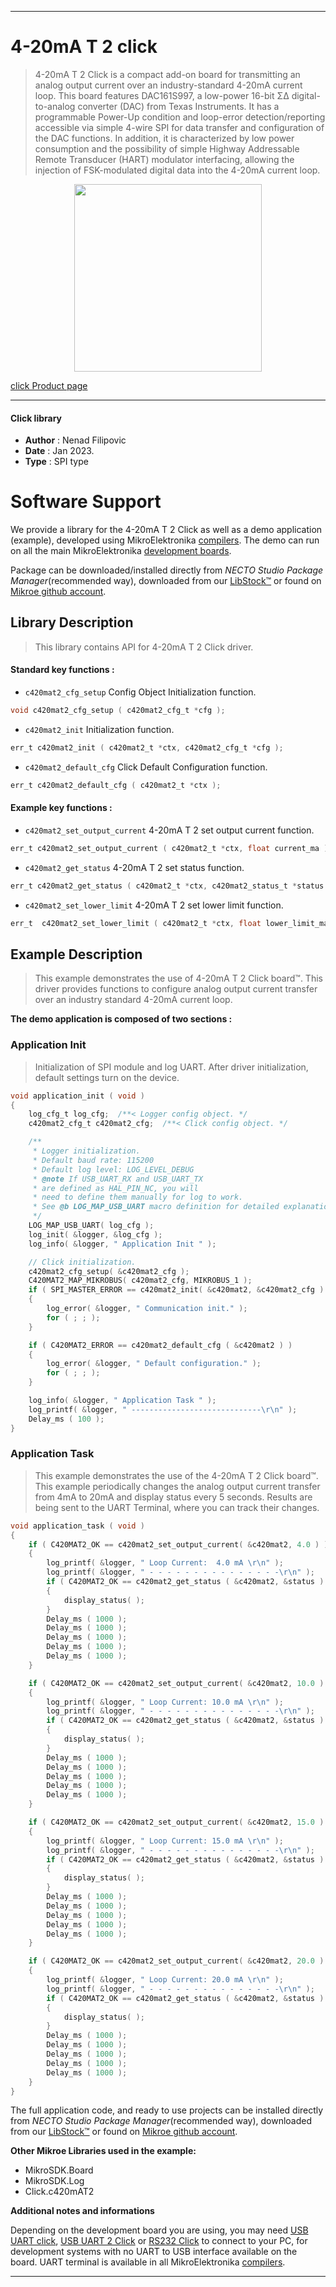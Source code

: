 
---
# 4-20mA T 2 click

> 4-20mA T 2 Click is a compact add-on board for transmitting an analog output current over an industry-standard 4-20mA current loop. This board features DAC161S997, a low-power 16-bit ΣΔ digital-to-analog converter (DAC) from Texas Instruments. It has a programmable Power-Up condition and loop-error detection/reporting accessible via simple 4-wire SPI for data transfer and configuration of the DAC functions. In addition, it is characterized by low power consumption and the possibility of simple Highway Addressable Remote Transducer (HART) modulator interfacing, allowing the injection of FSK-modulated digital data into the 4-20mA current loop.

<p align="center">
  <img src="https://download.mikroe.com/images/click_for_ide/420mat2_click.png" height=300px>
</p>

[click Product page](https://www.mikroe.com/4-20ma-t-2-click)

---


#### Click library

- **Author**        : Nenad Filipovic
- **Date**          : Jan 2023.
- **Type**          : SPI type


# Software Support

We provide a library for the 4-20mA T 2 Click
as well as a demo application (example), developed using MikroElektronika
[compilers](https://www.mikroe.com/necto-studio).
The demo can run on all the main MikroElektronika [development boards](https://www.mikroe.com/development-boards).

Package can be downloaded/installed directly from *NECTO Studio Package Manager*(recommended way), downloaded from our [LibStock&trade;](https://libstock.mikroe.com) or found on [Mikroe github account](https://github.com/MikroElektronika/mikrosdk_click_v2/tree/master/clicks).

## Library Description

> This library contains API for 4-20mA T 2 Click driver.

#### Standard key functions :

- `c420mat2_cfg_setup` Config Object Initialization function.
```c
void c420mat2_cfg_setup ( c420mat2_cfg_t *cfg );
```

- `c420mat2_init` Initialization function.
```c
err_t c420mat2_init ( c420mat2_t *ctx, c420mat2_cfg_t *cfg );
```

- `c420mat2_default_cfg` Click Default Configuration function.
```c
err_t c420mat2_default_cfg ( c420mat2_t *ctx );
```

#### Example key functions :

- `c420mat2_set_output_current` 4-20mA T 2 set output current function.
```c
err_t c420mat2_set_output_current ( c420mat2_t *ctx, float current_ma );
```

- `c420mat2_get_status` 4-20mA T 2 set status function.
```c
err_t c420mat2_get_status ( c420mat2_t *ctx, c420mat2_status_t *status );
```

- `c420mat2_set_lower_limit` 4-20mA T 2 set lower limit function.
```c
err_t  c420mat2_set_lower_limit ( c420mat2_t *ctx, float lower_limit_ma );
```

## Example Description

> This example demonstrates the use of 4-20mA T 2 Click board™.
> This driver provides functions to configure 
> analog output current transfer over an industry standard 4-20mA current loop.

**The demo application is composed of two sections :**

### Application Init

> Initialization of SPI module and log UART.
> After driver initialization, default settings turn on the device.

```c
void application_init ( void )
{
    log_cfg_t log_cfg;  /**< Logger config object. */
    c420mat2_cfg_t c420mat2_cfg;  /**< Click config object. */

    /** 
     * Logger initialization.
     * Default baud rate: 115200
     * Default log level: LOG_LEVEL_DEBUG
     * @note If USB_UART_RX and USB_UART_TX 
     * are defined as HAL_PIN_NC, you will 
     * need to define them manually for log to work. 
     * See @b LOG_MAP_USB_UART macro definition for detailed explanation.
     */
    LOG_MAP_USB_UART( log_cfg );
    log_init( &logger, &log_cfg );
    log_info( &logger, " Application Init " );

    // Click initialization.
    c420mat2_cfg_setup( &c420mat2_cfg );
    C420MAT2_MAP_MIKROBUS( c420mat2_cfg, MIKROBUS_1 );
    if ( SPI_MASTER_ERROR == c420mat2_init( &c420mat2, &c420mat2_cfg ) )
    {
        log_error( &logger, " Communication init." );
        for ( ; ; );
    }

    if ( C420MAT2_ERROR == c420mat2_default_cfg ( &c420mat2 ) )
    {
        log_error( &logger, " Default configuration." );
        for ( ; ; );
    }

    log_info( &logger, " Application Task " );
    log_printf( &logger, " -----------------------------\r\n" );
    Delay_ms ( 100 );
}
```

### Application Task

> This example demonstrates the use of the 4-20mA T 2 Click board™.
> This example periodically changes the analog output current transfer 
> from 4mA to 20mA and display status every 5 seconds.
> Results are being sent to the UART Terminal, where you can track their changes.

```c
void application_task ( void )
{
    if ( C420MAT2_OK == c420mat2_set_output_current( &c420mat2, 4.0 ) )
    {
        log_printf( &logger, " Loop Current:  4.0 mA \r\n" );
        log_printf( &logger, " - - - - - - - - - - - - - - -\r\n" );
        if ( C420MAT2_OK == c420mat2_get_status ( &c420mat2, &status ) )
        {
            display_status( );    
        }
        Delay_ms ( 1000 );
        Delay_ms ( 1000 );
        Delay_ms ( 1000 );
        Delay_ms ( 1000 );
        Delay_ms ( 1000 );
    }

    if ( C420MAT2_OK == c420mat2_set_output_current( &c420mat2, 10.0 ) )
    {
        log_printf( &logger, " Loop Current: 10.0 mA \r\n" );
        log_printf( &logger, " - - - - - - - - - - - - - - -\r\n" );
        if ( C420MAT2_OK == c420mat2_get_status ( &c420mat2, &status ) )
        {
            display_status( );    
        }
        Delay_ms ( 1000 );
        Delay_ms ( 1000 );
        Delay_ms ( 1000 );
        Delay_ms ( 1000 );
        Delay_ms ( 1000 );
    }

    if ( C420MAT2_OK == c420mat2_set_output_current( &c420mat2, 15.0 ) )
    {
        log_printf( &logger, " Loop Current: 15.0 mA \r\n" );
        log_printf( &logger, " - - - - - - - - - - - - - - -\r\n" );
        if ( C420MAT2_OK == c420mat2_get_status ( &c420mat2, &status ) )
        {
            display_status( );    
        }
        Delay_ms ( 1000 );
        Delay_ms ( 1000 );
        Delay_ms ( 1000 );
        Delay_ms ( 1000 );
        Delay_ms ( 1000 );
    }

    if ( C420MAT2_OK == c420mat2_set_output_current( &c420mat2, 20.0 ) )
    {
        log_printf( &logger, " Loop Current: 20.0 mA \r\n" );
        log_printf( &logger, " - - - - - - - - - - - - - - -\r\n" );
        if ( C420MAT2_OK == c420mat2_get_status ( &c420mat2, &status ) )
        {
            display_status( );    
        }
        Delay_ms ( 1000 );
        Delay_ms ( 1000 );
        Delay_ms ( 1000 );
        Delay_ms ( 1000 );
        Delay_ms ( 1000 );
    }
}
```

The full application code, and ready to use projects can be installed directly from *NECTO Studio Package Manager*(recommended way), downloaded from our [LibStock&trade;](https://libstock.mikroe.com) or found on [Mikroe github account](https://github.com/MikroElektronika/mikrosdk_click_v2/tree/master/clicks).

**Other Mikroe Libraries used in the example:**

- MikroSDK.Board
- MikroSDK.Log
- Click.c420mAT2

**Additional notes and informations**

Depending on the development board you are using, you may need
[USB UART click](https://www.mikroe.com/usb-uart-click),
[USB UART 2 Click](https://www.mikroe.com/usb-uart-2-click) or
[RS232 Click](https://www.mikroe.com/rs232-click) to connect to your PC, for
development systems with no UART to USB interface available on the board. UART
terminal is available in all MikroElektronika
[compilers](https://shop.mikroe.com/compilers).

---
